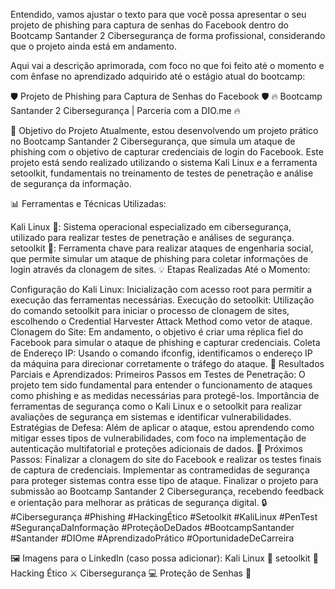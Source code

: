 
Entendido, vamos ajustar o texto para que você possa apresentar o seu projeto de phishing para captura de senhas do Facebook dentro do Bootcamp Santander 2 Cibersegurança de forma profissional, considerando que o projeto ainda está em andamento.

Aqui vai a descrição aprimorada, com foco no que foi feito até o momento e com ênfase no aprendizado adquirido até o estágio atual do bootcamp:

🛡️ Projeto de Phishing para Captura de Senhas do Facebook 🛡️
🔥 Bootcamp Santander 2 Cibersegurança | Parceria com a DIO.me 🔥

🔐 Objetivo do Projeto
Atualmente, estou desenvolvendo um projeto prático no Bootcamp Santander 2 Cibersegurança, que simula um ataque de phishing com o objetivo de capturar credenciais de login do Facebook. Este projeto está sendo realizado utilizando o sistema Kali Linux e a ferramenta setoolkit, fundamentais no treinamento de testes de penetração e análise de segurança da informação.

📊 Ferramentas e Técnicas Utilizadas:

Kali Linux 🐧: Sistema operacional especializado em cibersegurança, utilizado para realizar testes de penetração e análises de segurança.
setoolkit 🎯: Ferramenta chave para realizar ataques de engenharia social, que permite simular um ataque de phishing para coletar informações de login através da clonagem de sites.
💡 Etapas Realizadas Até o Momento:

Configuração do Kali Linux: Inicialização com acesso root para permitir a execução das ferramentas necessárias.
Execução do setoolkit: Utilização do comando setoolkit para iniciar o processo de clonagem de sites, escolhendo o Credential Harvester Attack Method como vetor de ataque.
Clonagem do Site: Em andamento, o objetivo é criar uma réplica fiel do Facebook para simular o ataque de phishing e capturar credenciais.
Coleta de Endereço IP: Usando o comando ifconfig, identificamos o endereço IP da máquina para direcionar corretamente o tráfego do ataque.
🚀 Resultados Parciais e Aprendizados:
Primeiros Passos em Testes de Penetração: O projeto tem sido fundamental para entender o funcionamento de ataques como phishing e as medidas necessárias para protegê-los.
Importância de ferramentas de segurança como o Kali Linux e o setoolkit para realizar avaliações de segurança em sistemas e identificar vulnerabilidades.
Estratégias de Defesa: Além de aplicar o ataque, estou aprendendo como mitigar esses tipos de vulnerabilidades, com foco na implementação de autenticação multifatorial e proteções adicionais de dados.
🎯 Próximos Passos:
Finalizar a clonagem do site do Facebook e realizar os testes finais de captura de credenciais.
Implementar as contramedidas de segurança para proteger sistemas contra esse tipo de ataque.
Finalizar o projeto para submissão ao Bootcamp Santander 2 Cibersegurança, recebendo feedback e orientação para melhorar as práticas de segurança digital.
🔒 #Cibersegurança #Phishing #HackingÉtico #Setoolkit #KaliLinux #PenTest #SegurançaDaInformação #ProteçãoDeDados #BootcampSantander #Santander #DIOme #AprendizadoPrático #OportunidadeDeCarreira

🖼️ Imagens para o LinkedIn (caso possa adicionar):
Kali Linux 🐧
setoolkit 🎯
Hacking Ético ⚔️
Cibersegurança 💻
Proteção de Senhas 🔐
